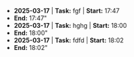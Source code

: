 

- **2025-03-17** | **Task:** fgf | **Start:** 17:47 
- **End:** 17:47"
- **2025-03-17** | **Task:** hghg | **Start:** 18:00 
- **End:** 18:00"
- **2025-03-17** | **Task:** fdfd | **Start:** 18:02 
- **End:** 18:02"
